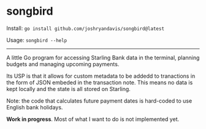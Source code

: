 # songbird

Install: `go install github.com/joshryandavis/songbird@latest`

Usage: `songbird --help`

---

A little Go program for accessing Starling Bank data in the terminal, planning budgets and managing upcoming payments.

Its USP is that it allows for custom metadata to be addedd to tranactions in the form of JSON embeded in the transaction note. This means no data is kept locally and the state is all stored on Starling. 

Note: the code that calculates future payment dates is hard-coded to use English bank holidays. 

**Work in progress**. Most of what I want to do is not implemented yet.
